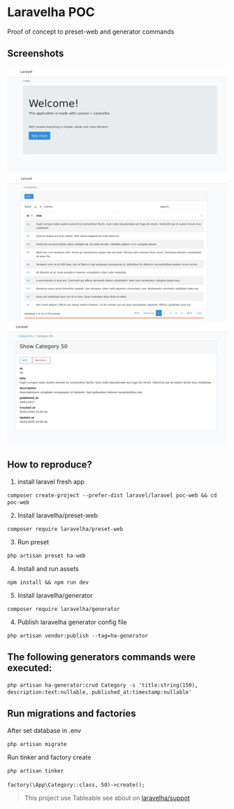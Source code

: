 # Laravelha POC
Proof of concept to preset-web and generator commands

## Screenshots

![Welcome](/public/images/welcome.jpeg)
![Index](/public/images/index.jpeg)
![Show](/public/images/show.jpeg)

## How to reproduce?
1. install laravel fresh app
```shell script
composer create-project --prefer-dist laravel/laravel poc-web && cd poc-web
```
2. Install laravelha/preset-web
```shell script
composer require laravelha/preset-web
```
3. Run preset
```shell script
php artisan preset ha-web
```
4. Install and run assets
```shell script
npm install && npm run dev
```

5. Install laravelha/generator
```shell script
composer require laravelha/generator
```

4. Publish laravelha generator config file
```shell script
php artisan vendor:publish --tag=ha-generator
```

## The following generators commands were executed:
```shell script
php artisan ha-generator:crud Category -s 'title:string(150), description:text:nullable, published_at:timestamp:nullable'
```

## Run migrations and factories
After set database in .env
```shell script
php artisan migrate
```
Run tinker and factory create
```shell script
php artisan tinker

factory(\App\Category::class, 50)->create();  
```

> This project use Tableable see about on [laravelha/suppot](https://github.com/laravelha/support) 
